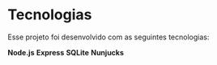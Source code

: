 # Tecnologias

Esse projeto foi desenvolvido com as seguintes tecnologias:

<b>Node.js</b>
<b>Express</b>
<b>SQLite</b>
<b>Nunjucks</b>
